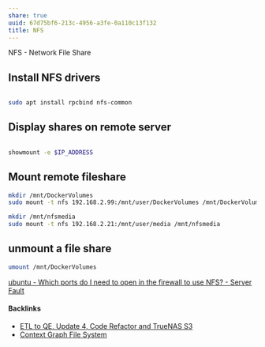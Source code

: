 ```yaml
---
share: true
uuid: 67d75bf6-213c-4956-a3fe-0a110c13f132
title: NFS
---
```

NFS - Network File Share

## Install NFS drivers

``` bash

sudo apt install rpcbind nfs-common

```
## Display shares on remote server

``` bash

showmount -e $IP_ADDRESS

```


## Mount remote fileshare

``` bash
mkdir /mnt/DockerVolumes
sudo mount -t nfs 192.168.2.99:/mnt/user/DockerVolumes /mnt/DockerVolumes

mkdir /mnt/nfsmedia
sudo mount -t nfs 192.168.2.21:/mnt/user/media /mnt/nfsmedia
```


## unmount a file share

``` bash
umount /mnt/DockerVolumes
```

[ubuntu - Which ports do I need to open in the firewall to use NFS? - Server Fault](https://serverfault.com/questions/377170/which-ports-do-i-need-to-open-in-the-firewall-to-use-nfs)

#### Backlinks

* [ETL to QE, Update 4, Code Refactor and TrueNAS S3](/d59dbed7-08bd-462e-8f87-24a80c791f46)
* [Context Graph File System](/54d596b2-12c5-485f-a2c9-e816e112e349)